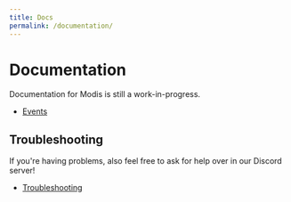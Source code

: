 ```yaml
---
title: Docs
permalink: /documentation/
---
```

# Documentation

Documentation for Modis is still a work-in-progress.

- [Events](./documentation/events.md)

## Troubleshooting

If you're having problems, also feel free to ask for help over in our Discord server!

- [Troubleshooting](./documentation/troubleshooting.md)
